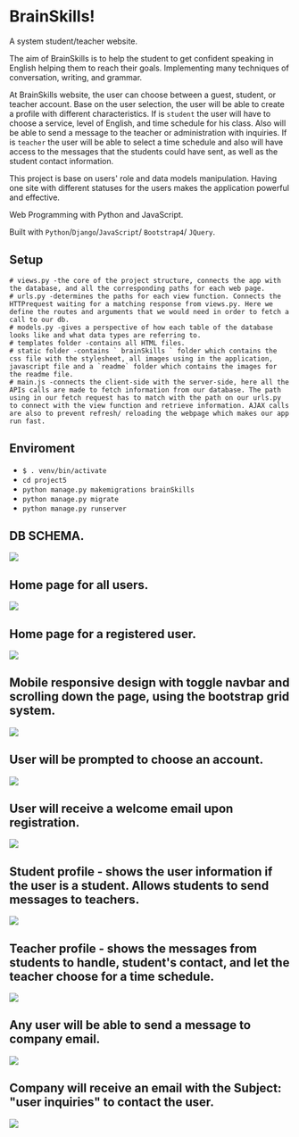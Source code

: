 # BrainSkills!

A system student/teacher website.

The aim of BrainSkills is to help the student to get confident speaking in English helping them to reach their goals. Implementing many techniques of conversation, writing, and grammar.

At BrainSkills website, the user can choose between a guest, student, or teacher account. Base on the user selection, the user will be able to create a profile with different characteristics. If is `student` the user will have to choose a service, level of English, and time schedule for his class. Also will be able to send a message to the teacher or administration with inquiries. If is `teacher` the user will be able to select a time schedule and also will have access to the messages that the students could have sent, as well as the student contact information.

This project is base on users' role and data models manipulation. Having one site with different statuses for the users makes the application powerful and effective.

Web Programming with Python and JavaScript.

Built with `Python`/`Django`/`JavaScript`/ `Bootstrap4`/ `JQuery`.

## Setup

```
# views.py -the core of the project structure, connects the app with the database, and all the corresponding paths for each web page.
# urls.py -determines the paths for each view function. Connects the HTTPrequest waiting for a matching response from views.py. Here we define the routes and arguments that we would need in order to fetch a call to our db.
# models.py -gives a perspective of how each table of the database looks like and what data types are referring to.
# templates folder -contains all HTML files.
# static folder -contains ` brainSkills ` folder which contains the css file with the stylesheet, all images using in the application, javascript file and a `readme` folder which contains the images for the readme file.
# main.js -connects the client-side with the server-side, here all the APIs calls are made to fetch information from our database. The path using in our fetch request has to match with the path on our urls.py to connect with the view function and retrieve information. AJAX calls are also to prevent refresh/ reloading the webpage which makes our app run fast.

```

## Enviroment

- `$ . venv/bin/activate`
- `cd project5`
- `python manage.py makemigrations brainSkills`
- `python manage.py migrate`
- `python manage.py runserver`

## DB SCHEMA.

![](/brainSkills/static/brainSkills/readme/db_schema_brainskills.png)

## Home page for all users.

![](/project5/brainSkills/static/brainSkills/readme/home_brainSkills.png)

## Home page for a registered user.

![](/project5/brainSkills/static/brainSkills/readme/home3_nrainskills.png)

## Mobile responsive design with toggle navbar and scrolling down the page, using the bootstrap grid system.

![](/project5/brainSkills/static/brainSkills/readme/mobile_responsive.png)

## User will be prompted to choose an account.

![](/project5/brainSkills/static/brainSkills/readme/user_status_brainskills.png)

## User will receive a welcome email upon registration.

![](/project5/brainSkills/static/brainSkills/readme/welcome_email.png)

## Student profile - shows the user information if the user is a student. Allows students to send messages to teachers.

![](/project5/brainSkills/static/brainSkills/readme/student_profile.png)

## Teacher profile - shows the messages from students to handle, student's contact, and let the teacher choose for a time schedule.

![](/project5/brainSkills/static/brainSkills/readme/teacher_profile1.png)

## Any user will be able to send a message to company email.

![](/project5/brainSkills/static/brainSkills/readme/any_user_msg.png)

## Company will receive an email with the Subject: "user inquiries" to contact the user.

![](/project5/brainSkills/static/brainSkills/readme/user_inquire.png)
